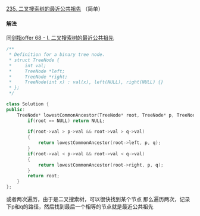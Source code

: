 [235. 二叉搜索树的最近公共祖先](https://leetcode-cn.com/problems/lowest-common-ancestor-of-a-binary-search-tree/) （简单）

#### 解法

同[剑指offer 68 - I. 二叉搜索树的最近公共祖先](../剑指offer/剑指%20Offer%2068%20-%20I.%20二叉搜索树的最近公共祖先.md)

```C++
/**
 * Definition for a binary tree node.
 * struct TreeNode {
 *     int val;
 *     TreeNode *left;
 *     TreeNode *right;
 *     TreeNode(int x) : val(x), left(NULL), right(NULL) {}
 * };
 */

class Solution {
public:
    TreeNode* lowestCommonAncestor(TreeNode* root, TreeNode* p, TreeNode* q) {
        if(root == NULL) return NULL;
        
        if(root->val > p->val && root->val > q->val)
        {
            return lowestCommonAncestor(root->left, p, q);
        }
        if(root->val < p->val && root->val < q->val)
        {   
            return lowestCommonAncestor(root->right, p, q);
        }
        return root;
    }
};
```

或者两次遍历，由于是二叉搜索树，可以很快找到某个节点
那么遍历两次，记录下p和q的路径，然后找到最后一个相等的节点就是最近公共祖先